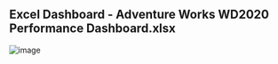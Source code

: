 ## Excel Dashboard - Adventure Works WD2020 Performance Dashboard.xlsx
![image](https://github.com/user-attachments/assets/6c89581c-334d-4e20-b50d-97e4943af3f6)

